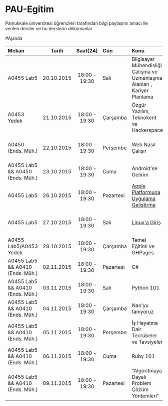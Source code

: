 # PAU-Egitim

Pamukkale üniversitesi öğrencileri tarafından bilgi paylaşımı amacı ile verilen dersler ve bu derslerin dökümanlar

#Ajanda

| Mekan                            |             Tarih | Saat(24)      | Gün       | Konu                                                                      | Eğimciler                      |
| :------------                    | :---------------: | :-----------: | :-----    | :---------------                                                          | :--------:                     |
| A0455 Lab5                       |        20.10.2015 | 18:00 - 19:30 | Salı      | Bilgisayar Mühendisliği Çalışma ve Uzmanlaşma Alanları , Kariyer Planlama | [Necati Kartal]                  |
| A0453 Yedek                      |        21.10.2015 | 18:00 - 19:30 | Çarşamba  | Özgür Yazılım, Teknokent ve Hackerspace                                   | [Kemal Kanok]                    |
| A0450 (Ends. Müh.)               |        22.10.2015 | 18:00 - 19:30 | Perşembe  | Web Nasıl Çalışır                                                         | [Mustafa Tosun], [İsmail Akbudak]  |
| A0455 Lab5 && A0450 (Ends. Müh.) |        23.10.2015 | 18:00 - 19:30 | Cuma      | Android'se Gelirim                                                        | [Onur Yurttürk]                  |
| A0455 Lab5                       |        26.10.2015 | 18:00 - 19:30 | Pazartesi | [Apple Platformuna Uygulama Geliştirme]                                                          | [Bilal Arslan]                   |
| A0455 Lab5                       |        27.10.2015 | 18:00 - 19:30 | Salı      | [Linux'a Giriş]                                                         | [Enis Özgen], [Muhammet Türk]      |
| A0455 Lab5/A0453 Yedek           |        28.10.2015 | 18:00 - 19:30 | Çarşamba  | Temel Eğitimi ve GHPages                                                  | [Kemal Kanok]                    |
| A0455 Lab5 && A0410 (Ends. Müh.) |        02.11.2015 | 18:00 - 19:30 | Pazartesi | C#                                                                        | [Erkan Taylan]                   |
| A0455 Lab5 && A0410 (Ends. Müh.) |        03.11.2015 | 18:00 - 19:30 | Salı | Python 101                                                                        | [Oğuhan Taşçı]                  |
| A0455 Lab5 && A0410 (Ends. Müh.) |        04.11.2015 | 18:00 - 19:30 | Çarşamba | Nao'yu tanıyoruz                                                                        | [Aziz Dursun Göktepe]                   |
| A0455 Lab5 && A0410 (Ends. Müh.) |        05.11.2015 | 18:00 - 19:30 | Perşembe | İş Hayatına Dair Tecrübeler ve Tavsiyeler                                                                        | [İsmail Akbudak]                   |
| A0455 Lab5 && A0410 (Ends. Müh.) |        06.11.2015 | 18:00 - 19:30 | Cuma | Ruby 101                                                                        | [Leyla Kapi]                   |
| A0455 Lab5 && A0410 (Ends. Müh.) |        09.11.2015 | 18:00 - 19:30 | Pazartesi | "Algoritmaya Dayalı Problem Çözüm Yöntemleri"                                                                                    | [Baran Kurtuluş Ozan]

[Bilal Arslan]: https://github.com/arslanbilal
[Necati Kartal]: https://github.com/necatikartal
[Kemal Kanok]: https://github.com/kemalkanok
[Mustafa Tosun]: https://github.com/mustafatosun
[İsmail Akbudak]: https://github.com/ismailakbudak
[Enis Özgen]: https://github.com/enisozgen
[Muhammet Türk]: https://github.com/mturk111
[Onur Yurttürk]: https://github.com/onuryurtturk
[Erkan Taylan]: https://github.com/erkantaylan
[Oğuhan Taşçı]: https://github.com/oguzhantasci
[Leyla Kapi]: https://github.com/leylaKapi
[Baran Kurtuluş Ozan]: https://github.com/barankurtulusozan
[Aziz Dursun Göktepe]: https://github.com/azizdursungoktepe
[Linux'a Giriş]: https://github.com/PauEducation/PAU-Egitim/blob/master/files/LinuxaGiris.org
[Apple Platformuna Uygulama Geliştirme]: https://github.com/PauEducation/pau-egitim-programi/blob/master/files/apple-platformuna-uygulama-gelistirme.md


